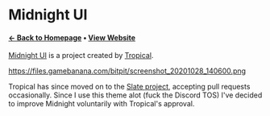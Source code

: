 # Midnight UI
#### [← Back to Homepage](https://fluffapparition.github.io/) • [View Website](https://tropix126.github.io/BetterDiscordStuff/midnight/)

[Midnight UI](https://github.com/Tropix126/BetterDiscordStuff/tree/fa5eece504a7f0aa92f5ec97fd9644893773355e/midnight) is a project created by [Tropical](https://github.com/Tropix126).

https://files.gamebanana.com/bitpit/screenshot_20201028_140600.png

Tropical has since moved on to the [Slate project](https://github.com/Tropix126/BetterDiscordStuff/tree/fa5eece504a7f0aa92f5ec97fd9644893773355e/slate), accepting pull requests occasionally. Since I use this theme alot (fuck the Discord TOS) I've decided to improve Midnight voluntarily with Tropical's approval.
